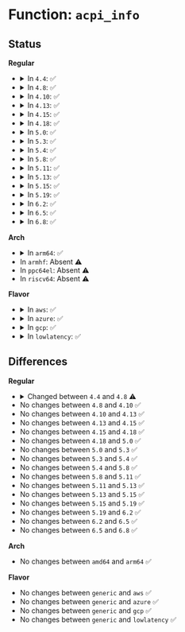 # Function: <code>acpi_info</code>

## Status
<b>Regular</b>
<ul>
<li>
<details>
<summary>In <code>4.4</code>: ✅</summary>

```c
void acpi_info(const char *module_name, u32 line_number, const char *format, void (anon));
```

**Collision:** Unique Global

**Inline:** No

**Transformation:** False

**Instances:**

```
In drivers/acpi/acpica/utxferror.c (ffffffff814aa68c)
Location: drivers/acpi/acpica/utxferror.c:178
Inline: False
Direct callers:
  - drivers/acpi/acpica/dsmethod.c:acpi_ds_terminate_control_method
  - drivers/acpi/acpica/dsobject.c:acpi_ds_build_internal_package_obj
  - drivers/acpi/acpica/evgpeblk.c:acpi_ev_initialize_gpe_block
  - drivers/acpi/acpica/evgpeinit.c:acpi_ev_update_gpes
  - drivers/acpi/acpica/exconfig.c:acpi_ex_load_table_op
  - drivers/acpi/acpica/exconfig.c:acpi_ex_load_op
  - drivers/acpi/acpica/nseval.c:acpi_ns_exec_module_code_list
  - drivers/acpi/acpica/tbinstal.c:acpi_tb_override_table
  - drivers/acpi/acpica/tbinstal.c:acpi_tb_install_standard_table
  - drivers/acpi/acpica/tbprint.c:acpi_tb_print_table_header
  - drivers/acpi/acpica/tbprint.c:acpi_tb_print_table_header
  - drivers/acpi/acpica/tbprint.c:acpi_tb_print_table_header
  - drivers/acpi/acpica/tbutils.c:acpi_tb_copy_dsdt
  - drivers/acpi/acpica/tbxfload.c:acpi_tb_load_namespace
```
**Symbols:**

```
ffffffff814aa68c-ffffffff814aa71a: acpi_info (STB_GLOBAL)
```
</details>
</li>
<li>
<details>
<summary>In <code>4.8</code>: ✅</summary>

```c
void acpi_info(const char *format, void (anon));
```

**Collision:** Unique Global

**Inline:** No

**Transformation:** False

**Instances:**

```
In drivers/acpi/acpica/utxferror.c (ffffffff814f98da)
Location: drivers/acpi/acpica/utxferror.c:178
Inline: False
Direct callers:
  - drivers/acpi/acpica/dsmethod.c:acpi_ds_terminate_control_method
  - drivers/acpi/acpica/dsobject.c:acpi_ds_build_internal_package_obj
  - drivers/acpi/acpica/evgpeblk.c:acpi_ev_initialize_gpe_block
  - drivers/acpi/acpica/evgpeinit.c:acpi_ev_update_gpes
  - drivers/acpi/acpica/exconfig.c:acpi_ex_load_op
  - drivers/acpi/acpica/exconfig.c:acpi_ex_load_table_op
  - drivers/acpi/acpica/nseval.c:acpi_ns_exec_module_code_list
  - drivers/acpi/acpica/tbinstal.c:acpi_tb_override_table
  - drivers/acpi/acpica/tbinstal.c:acpi_tb_install_standard_table
  - drivers/acpi/acpica/tbprint.c:acpi_tb_print_table_header
  - drivers/acpi/acpica/tbprint.c:acpi_tb_print_table_header
  - drivers/acpi/acpica/tbprint.c:acpi_tb_print_table_header
  - drivers/acpi/acpica/tbutils.c:acpi_tb_copy_dsdt
  - drivers/acpi/acpica/tbxfload.c:acpi_tb_load_namespace
```
**Symbols:**

```
ffffffff814f98da-ffffffff814f9970: acpi_info (STB_GLOBAL)
```
</details>
</li>
<li>
<details>
<summary>In <code>4.10</code>: ✅</summary>

```c
void acpi_info(const char *format, void (anon));
```

**Collision:** Unique Global

**Inline:** No

**Transformation:** False

**Instances:**

```
In drivers/acpi/acpica/utxferror.c (ffffffff8151c45d)
Location: drivers/acpi/acpica/utxferror.c:178
Inline: False
Direct callers:
  - drivers/acpi/acpica/dsmethod.c:acpi_ds_terminate_control_method
  - drivers/acpi/acpica/dsobject.c:acpi_ds_build_internal_package_obj
  - drivers/acpi/acpica/evgpeblk.c:acpi_ev_initialize_gpe_block
  - drivers/acpi/acpica/evgpeinit.c:acpi_ev_update_gpes
  - drivers/acpi/acpica/exconfig.c:acpi_ex_load_op
  - drivers/acpi/acpica/exconfig.c:acpi_ex_load_table_op
  - drivers/acpi/acpica/nseval.c:acpi_ns_exec_module_code_list
  - drivers/acpi/acpica/tbinstal.c:acpi_tb_override_table
  - drivers/acpi/acpica/tbinstal.c:acpi_tb_install_standard_table
  - drivers/acpi/acpica/tbprint.c:acpi_tb_print_table_header
  - drivers/acpi/acpica/tbprint.c:acpi_tb_print_table_header
  - drivers/acpi/acpica/tbprint.c:acpi_tb_print_table_header
  - drivers/acpi/acpica/tbutils.c:acpi_tb_copy_dsdt
  - drivers/acpi/acpica/tbxfload.c:acpi_tb_load_namespace
```
**Symbols:**

```
ffffffff8151c45d-ffffffff8151c4f3: acpi_info (STB_GLOBAL)
```
</details>
</li>
<li>
<details>
<summary>In <code>4.13</code>: ✅</summary>

```c
void acpi_info(const char *format, void (anon));
```

**Collision:** Unique Global

**Inline:** No

**Transformation:** False

**Instances:**

```
In drivers/acpi/acpica/utxferror.c (ffffffff8152cc68)
Location: drivers/acpi/acpica/utxferror.c:174
Inline: False
Direct callers:
  - drivers/acpi/acpica/dsmethod.c:acpi_ds_terminate_control_method
  - drivers/acpi/acpica/dsobject.c:acpi_ds_build_internal_package_obj
  - drivers/acpi/acpica/evgpeblk.c:acpi_ev_initialize_gpe_block
  - drivers/acpi/acpica/evgpeblk.c:acpi_ev_initialize_gpe_block
  - drivers/acpi/acpica/evgpeinit.c:acpi_ev_update_gpes
  - drivers/acpi/acpica/exconfig.c:acpi_ex_load_op
  - drivers/acpi/acpica/exconfig.c:acpi_ex_load_table_op
  - drivers/acpi/acpica/nseval.c:acpi_ns_exec_module_code_list
  - drivers/acpi/acpica/tbinstal.c:acpi_tb_override_table
  - drivers/acpi/acpica/tbinstal.c:acpi_tb_install_standard_table
  - drivers/acpi/acpica/tbprint.c:acpi_tb_print_table_header
  - drivers/acpi/acpica/tbprint.c:acpi_tb_print_table_header
  - drivers/acpi/acpica/tbprint.c:acpi_tb_print_table_header
  - drivers/acpi/acpica/tbutils.c:acpi_tb_copy_dsdt
  - drivers/acpi/acpica/tbxfload.c:acpi_load_table
  - drivers/acpi/acpica/tbxfload.c:acpi_tb_load_namespace
```
**Symbols:**

```
ffffffff8152cc68-ffffffff8152ccfe: acpi_info (STB_GLOBAL)
```
</details>
</li>
<li>
<details>
<summary>In <code>4.15</code>: ✅</summary>

```c
void acpi_info(const char *format, void (anon));
```

**Collision:** Unique Global

**Inline:** No

**Transformation:** False

**Instances:**

```
In drivers/acpi/acpica/utxferror.c (ffffffff815879c3)
Location: drivers/acpi/acpica/utxferror.c:174
Inline: False
Direct callers:
  - drivers/acpi/acpica/dsmethod.c:acpi_ds_terminate_control_method
  - drivers/acpi/acpica/dspkginit.c:acpi_ds_build_internal_package_obj
  - drivers/acpi/acpica/evgpeblk.c:acpi_ev_initialize_gpe_block
  - drivers/acpi/acpica/evgpeblk.c:acpi_ev_initialize_gpe_block
  - drivers/acpi/acpica/evgpeinit.c:acpi_ev_update_gpes
  - drivers/acpi/acpica/exconfig.c:acpi_ex_load_op
  - drivers/acpi/acpica/exconfig.c:acpi_ex_load_table_op
  - drivers/acpi/acpica/nseval.c:acpi_ns_exec_module_code_list
  - drivers/acpi/acpica/tbinstal.c:acpi_tb_override_table
  - drivers/acpi/acpica/tbinstal.c:acpi_tb_install_standard_table
  - drivers/acpi/acpica/tbprint.c:acpi_tb_print_table_header
  - drivers/acpi/acpica/tbprint.c:acpi_tb_print_table_header
  - drivers/acpi/acpica/tbprint.c:acpi_tb_print_table_header
  - drivers/acpi/acpica/tbutils.c:acpi_tb_copy_dsdt
  - drivers/acpi/acpica/tbxfload.c:acpi_tb_load_namespace
  - drivers/acpi/acpica/dbcmds.c:acpi_db_display_table_info
```
**Symbols:**

```
ffffffff815879c3-ffffffff81587a59: acpi_info (STB_GLOBAL)
```
</details>
</li>
<li>
<details>
<summary>In <code>4.18</code>: ✅</summary>

```c
void acpi_info(const char *format, void (anon));
```

**Collision:** Unique Global

**Inline:** No

**Transformation:** False

**Instances:**

```
In drivers/acpi/acpica/utxferror.c (ffffffff815beb52)
Location: drivers/acpi/acpica/utxferror.c:138
Inline: False
Direct callers:
  - drivers/acpi/acpica/dsmethod.c:acpi_ds_terminate_control_method
  - drivers/acpi/acpica/dspkginit.c:acpi_ds_build_internal_package_obj
  - drivers/acpi/acpica/evgpeblk.c:acpi_ev_initialize_gpe_block
  - drivers/acpi/acpica/evgpeinit.c:acpi_ev_update_gpes
  - drivers/acpi/acpica/exconfig.c:acpi_ex_load_op
  - drivers/acpi/acpica/exconfig.c:acpi_ex_load_table_op
  - drivers/acpi/acpica/nseval.c:acpi_ns_exec_module_code_list
  - drivers/acpi/acpica/tbinstal.c:acpi_tb_override_table
  - drivers/acpi/acpica/tbinstal.c:acpi_tb_install_standard_table
  - drivers/acpi/acpica/tbprint.c:acpi_tb_print_table_header
  - drivers/acpi/acpica/tbprint.c:acpi_tb_print_table_header
  - drivers/acpi/acpica/tbprint.c:acpi_tb_print_table_header
  - drivers/acpi/acpica/tbutils.c:acpi_tb_copy_dsdt
  - drivers/acpi/acpica/tbxfload.c:acpi_tb_load_namespace
  - drivers/acpi/acpica/dbcmds.c:acpi_db_display_table_info
```
**Symbols:**

```
ffffffff815beb52-ffffffff815bebe5: acpi_info (STB_GLOBAL)
```
</details>
</li>
<li>
<details>
<summary>In <code>5.0</code>: ✅</summary>

```c
void acpi_info(const char *format, void (anon));
```

**Collision:** Unique Global

**Inline:** No

**Transformation:** False

**Instances:**

```
In drivers/acpi/acpica/utxferror.c (ffffffff815d7fb9)
Location: drivers/acpi/acpica/utxferror.c:138
Inline: False
Direct callers:
  - drivers/acpi/acpica/dsmethod.c:acpi_ds_terminate_control_method
  - drivers/acpi/acpica/dspkginit.c:acpi_ds_build_internal_package_obj
  - drivers/acpi/acpica/evgpeblk.c:acpi_ev_initialize_gpe_block
  - drivers/acpi/acpica/evgpeinit.c:acpi_ev_update_gpes
  - drivers/acpi/acpica/exconfig.c:acpi_ex_load_op
  - drivers/acpi/acpica/exconfig.c:acpi_ex_load_table_op
  - drivers/acpi/acpica/nseval.c:acpi_ns_exec_module_code_list
  - drivers/acpi/acpica/psloop.c:acpi_ps_parse_loop
  - drivers/acpi/acpica/psobject.c:acpi_ps_complete_op
  - drivers/acpi/acpica/tbinstal.c:acpi_tb_override_table
  - drivers/acpi/acpica/tbinstal.c:acpi_tb_install_standard_table
  - drivers/acpi/acpica/tbprint.c:acpi_tb_print_table_header
  - drivers/acpi/acpica/tbprint.c:acpi_tb_print_table_header
  - drivers/acpi/acpica/tbprint.c:acpi_tb_print_table_header
  - drivers/acpi/acpica/tbutils.c:acpi_tb_copy_dsdt
  - drivers/acpi/acpica/tbxfload.c:acpi_tb_load_namespace
  - drivers/acpi/acpica/dbcmds.c:acpi_db_display_table_info
```
**Symbols:**

```
ffffffff815d7fb9-ffffffff815d804c: acpi_info (STB_GLOBAL)
```
</details>
</li>
<li>
<details>
<summary>In <code>5.3</code>: ✅</summary>

```c
void acpi_info(const char *format, void (anon));
```

**Collision:** Unique Global

**Inline:** No

**Transformation:** False

**Instances:**

```
In drivers/acpi/acpica/utxferror.c (ffffffff816099d7)
Location: drivers/acpi/acpica/utxferror.c:138
Inline: False
Direct callers:
  - drivers/acpi/acpica/dsmethod.c:acpi_ds_terminate_control_method
  - drivers/acpi/acpica/dspkginit.c:acpi_ds_build_internal_package_obj
  - drivers/acpi/acpica/evgpeblk.c:acpi_ev_initialize_gpe_block
  - drivers/acpi/acpica/evgpeinit.c:acpi_ev_update_gpes
  - drivers/acpi/acpica/exconfig.c:acpi_ex_load_op
  - drivers/acpi/acpica/exconfig.c:acpi_ex_load_table_op
  - drivers/acpi/acpica/psloop.c:acpi_ps_parse_loop
  - drivers/acpi/acpica/psobject.c:acpi_ps_complete_op
  - drivers/acpi/acpica/tbinstal.c:acpi_tb_override_table
  - drivers/acpi/acpica/tbinstal.c:acpi_tb_install_standard_table
  - drivers/acpi/acpica/tbprint.c:acpi_tb_print_table_header
  - drivers/acpi/acpica/tbprint.c:acpi_tb_print_table_header
  - drivers/acpi/acpica/tbprint.c:acpi_tb_print_table_header
  - drivers/acpi/acpica/tbutils.c:acpi_tb_copy_dsdt
  - drivers/acpi/acpica/tbxfload.c:acpi_tb_load_namespace
  - drivers/acpi/acpica/dbcmds.c:acpi_db_display_table_info
```
**Symbols:**

```
ffffffff816099d7-ffffffff81609a6c: acpi_info (STB_GLOBAL)
```
</details>
</li>
<li>
<details>
<summary>In <code>5.4</code>: ✅</summary>

```c
void acpi_info(const char *format, void (anon));
```

**Collision:** Unique Global

**Inline:** No

**Transformation:** False

**Instances:**

```
In drivers/acpi/acpica/utxferror.c (ffffffff8162ae78)
Location: drivers/acpi/acpica/utxferror.c:138
Inline: False
Direct callers:
  - drivers/acpi/acpica/dsmethod.c:acpi_ds_terminate_control_method
  - drivers/acpi/acpica/dspkginit.c:acpi_ds_build_internal_package_obj
  - drivers/acpi/acpica/evgpeblk.c:acpi_ev_initialize_gpe_block
  - drivers/acpi/acpica/evgpeinit.c:acpi_ev_update_gpes
  - drivers/acpi/acpica/exconfig.c:acpi_ex_load_op
  - drivers/acpi/acpica/exconfig.c:acpi_ex_load_table_op
  - drivers/acpi/acpica/psloop.c:acpi_ps_parse_loop
  - drivers/acpi/acpica/psobject.c:acpi_ps_complete_op
  - drivers/acpi/acpica/tbinstal.c:acpi_tb_override_table
  - drivers/acpi/acpica/tbinstal.c:acpi_tb_install_standard_table
  - drivers/acpi/acpica/tbprint.c:acpi_tb_print_table_header
  - drivers/acpi/acpica/tbprint.c:acpi_tb_print_table_header
  - drivers/acpi/acpica/tbprint.c:acpi_tb_print_table_header
  - drivers/acpi/acpica/tbutils.c:acpi_tb_copy_dsdt
  - drivers/acpi/acpica/tbxfload.c:acpi_tb_load_namespace
  - drivers/acpi/acpica/dbcmds.c:acpi_db_display_table_info
```
**Symbols:**

```
ffffffff8162ae78-ffffffff8162af0d: acpi_info (STB_GLOBAL)
```
</details>
</li>
<li>
<details>
<summary>In <code>5.8</code>: ✅</summary>

```c
void acpi_info(const char *format, void (anon));
```

**Collision:** Unique Global

**Inline:** No

**Transformation:** False

**Instances:**

```
In drivers/acpi/acpica/utxferror.c (ffffffff816d7661)
Location: drivers/acpi/acpica/utxferror.c:138
Inline: False
Direct callers:
  - drivers/acpi/acpica/dsmethod.c:acpi_ds_terminate_control_method
  - drivers/acpi/acpica/dspkginit.c:acpi_ds_build_internal_package_obj
  - drivers/acpi/acpica/evgpeblk.c:acpi_ev_initialize_gpe_block
  - drivers/acpi/acpica/evgpeinit.c:acpi_ev_update_gpes
  - drivers/acpi/acpica/exconfig.c:acpi_ex_load_op
  - drivers/acpi/acpica/exconfig.c:acpi_ex_load_table_op
  - drivers/acpi/acpica/psloop.c:acpi_ps_parse_loop
  - drivers/acpi/acpica/psobject.c:acpi_ps_complete_op
  - drivers/acpi/acpica/tbinstal.c:acpi_tb_override_table
  - drivers/acpi/acpica/tbinstal.c:acpi_tb_install_standard_table
  - drivers/acpi/acpica/tbprint.c:acpi_tb_print_table_header
  - drivers/acpi/acpica/tbprint.c:acpi_tb_print_table_header
  - drivers/acpi/acpica/tbprint.c:acpi_tb_print_table_header
  - drivers/acpi/acpica/tbutils.c:acpi_tb_copy_dsdt
  - drivers/acpi/acpica/tbxfload.c:acpi_load_table
  - drivers/acpi/acpica/tbxfload.c:acpi_tb_load_namespace
  - drivers/acpi/acpica/dbcmds.c:acpi_db_display_table_info
```
**Symbols:**

```
ffffffff816d7661-ffffffff816d76f6: acpi_info (STB_GLOBAL)
```
</details>
</li>
<li>
<details>
<summary>In <code>5.11</code>: ✅</summary>

```c
void acpi_info(const char *format, void (anon));
```

**Collision:** Unique Global

**Inline:** No

**Transformation:** False

**Instances:**

```
In drivers/acpi/acpica/utxferror.c (ffffffff816f5607)
Location: drivers/acpi/acpica/utxferror.c:138
Inline: False
Direct callers:
  - drivers/acpi/acpica/dsmethod.c:acpi_ds_terminate_control_method
  - drivers/acpi/acpica/dspkginit.c:acpi_ds_build_internal_package_obj
  - drivers/acpi/acpica/evgpeblk.c:acpi_ev_initialize_gpe_block
  - drivers/acpi/acpica/evgpeinit.c:acpi_ev_update_gpes
  - drivers/acpi/acpica/exconfig.c:acpi_ex_load_op
  - drivers/acpi/acpica/exconfig.c:acpi_ex_load_table_op
  - drivers/acpi/acpica/psloop.c:acpi_ps_parse_loop
  - drivers/acpi/acpica/psobject.c:acpi_ps_complete_op
  - drivers/acpi/acpica/tbinstal.c:acpi_tb_override_table
  - drivers/acpi/acpica/tbinstal.c:acpi_tb_install_standard_table
  - drivers/acpi/acpica/tbprint.c:acpi_tb_print_table_header
  - drivers/acpi/acpica/tbprint.c:acpi_tb_print_table_header
  - drivers/acpi/acpica/tbprint.c:acpi_tb_print_table_header
  - drivers/acpi/acpica/tbutils.c:acpi_tb_copy_dsdt
  - drivers/acpi/acpica/tbxfload.c:acpi_load_table
  - drivers/acpi/acpica/tbxfload.c:acpi_tb_load_namespace
  - drivers/acpi/acpica/dbcmds.c:acpi_db_display_table_info
```
**Symbols:**

```
ffffffff816f5607-ffffffff816f569c: acpi_info (STB_GLOBAL)
```
</details>
</li>
<li>
<details>
<summary>In <code>5.13</code>: ✅</summary>

```c
void acpi_info(const char *format, void (anon));
```

**Collision:** Unique Global

**Inline:** No

**Transformation:** False

**Instances:**

```
In drivers/acpi/acpica/utxferror.c (ffffffff816d74a4)
Location: drivers/acpi/acpica/utxferror.c:138
Inline: False
Direct callers:
  - drivers/acpi/acpica/dsmethod.c:acpi_ds_terminate_control_method
  - drivers/acpi/acpica/dspkginit.c:acpi_ds_build_internal_package_obj
  - drivers/acpi/acpica/evgpeblk.c:acpi_ev_initialize_gpe_block
  - drivers/acpi/acpica/evgpeinit.c:acpi_ev_update_gpes
  - drivers/acpi/acpica/exconfig.c:acpi_ex_load_op
  - drivers/acpi/acpica/exconfig.c:acpi_ex_load_table_op
  - drivers/acpi/acpica/psloop.c:acpi_ps_parse_loop
  - drivers/acpi/acpica/psobject.c:acpi_ps_complete_op
  - drivers/acpi/acpica/tbinstal.c:acpi_tb_override_table
  - drivers/acpi/acpica/tbinstal.c:acpi_tb_install_standard_table
  - drivers/acpi/acpica/tbprint.c:acpi_tb_print_table_header
  - drivers/acpi/acpica/tbprint.c:acpi_tb_print_table_header
  - drivers/acpi/acpica/tbprint.c:acpi_tb_print_table_header
  - drivers/acpi/acpica/tbutils.c:acpi_tb_copy_dsdt
  - drivers/acpi/acpica/tbxfload.c:acpi_load_table
  - drivers/acpi/acpica/tbxfload.c:acpi_tb_load_namespace
  - drivers/acpi/acpica/dbcmds.c:acpi_db_display_table_info
```
**Symbols:**

```
ffffffff816d74a4-ffffffff816d7539: acpi_info (STB_GLOBAL)
```
</details>
</li>
<li>
<details>
<summary>In <code>5.15</code>: ✅</summary>

```c
void acpi_info(const char *format, void (anon));
```

**Collision:** Unique Global

**Inline:** No

**Transformation:** False

**Instances:**

```
In drivers/acpi/acpica/utxferror.c (ffffffff8174f010)
Location: drivers/acpi/acpica/utxferror.c:138
Inline: False
Direct callers:
  - drivers/acpi/acpica/dsmethod.c:acpi_ds_terminate_control_method
  - drivers/acpi/acpica/dspkginit.c:acpi_ds_build_internal_package_obj
  - drivers/acpi/acpica/evgpeblk.c:acpi_ev_initialize_gpe_block
  - drivers/acpi/acpica/evgpeinit.c:acpi_ev_update_gpes
  - drivers/acpi/acpica/exconfig.c:acpi_ex_load_op
  - drivers/acpi/acpica/exconfig.c:acpi_ex_load_table_op
  - drivers/acpi/acpica/psloop.c:acpi_ps_parse_loop
  - drivers/acpi/acpica/psobject.c:acpi_ps_complete_op
  - drivers/acpi/acpica/tbinstal.c:acpi_tb_override_table
  - drivers/acpi/acpica/tbinstal.c:acpi_tb_install_standard_table
  - drivers/acpi/acpica/tbprint.c:acpi_tb_print_table_header
  - drivers/acpi/acpica/tbprint.c:acpi_tb_print_table_header
  - drivers/acpi/acpica/tbprint.c:acpi_tb_print_table_header
  - drivers/acpi/acpica/tbutils.c:acpi_tb_copy_dsdt
  - drivers/acpi/acpica/tbxfload.c:acpi_load_table
  - drivers/acpi/acpica/tbxfload.c:acpi_tb_load_namespace
  - drivers/acpi/acpica/dbcmds.c:acpi_db_display_table_info
```
**Symbols:**

```
ffffffff8174f010-ffffffff8174f0a5: acpi_info (STB_GLOBAL)
```
</details>
</li>
<li>
<details>
<summary>In <code>5.19</code>: ✅</summary>

```c
void acpi_info(const char *format, void (anon));
```

**Collision:** Unique Global

**Inline:** No

**Transformation:** False

**Instances:**

```
In drivers/acpi/acpica/utxferror.c (ffffffff81881a15)
Location: drivers/acpi/acpica/utxferror.c:138
Inline: False
Direct callers:
  - drivers/acpi/acpica/dsmethod.c:acpi_ds_terminate_control_method
  - drivers/acpi/acpica/dspkginit.c:acpi_ds_build_internal_package_obj
  - drivers/acpi/acpica/evgpeblk.c:acpi_ev_initialize_gpe_block
  - drivers/acpi/acpica/evgpeinit.c:acpi_ev_update_gpes
  - drivers/acpi/acpica/exconfig.c:acpi_ex_load_op
  - drivers/acpi/acpica/exconfig.c:acpi_ex_load_table_op
  - drivers/acpi/acpica/psloop.c:acpi_ps_parse_loop
  - drivers/acpi/acpica/psobject.c:acpi_ps_complete_op
  - drivers/acpi/acpica/tbinstal.c:acpi_tb_override_table
  - drivers/acpi/acpica/tbinstal.c:acpi_tb_install_standard_table
  - drivers/acpi/acpica/tbprint.c:acpi_tb_print_table_header
  - drivers/acpi/acpica/tbprint.c:acpi_tb_print_table_header
  - drivers/acpi/acpica/tbprint.c:acpi_tb_print_table_header
  - drivers/acpi/acpica/tbutils.c:acpi_tb_copy_dsdt
  - drivers/acpi/acpica/tbxfload.c:acpi_load_table
  - drivers/acpi/acpica/tbxfload.c:acpi_tb_load_namespace
  - drivers/acpi/acpica/dbcmds.c:acpi_db_display_table_info
```
**Symbols:**

```
ffffffff81881a15-ffffffff81881acd: acpi_info (STB_GLOBAL)
```
</details>
</li>
<li>
<details>
<summary>In <code>6.2</code>: ✅</summary>

```c
void acpi_info(const char *format, void (anon));
```

**Collision:** Unique Global

**Inline:** No

**Transformation:** False

**Instances:**

```
In drivers/acpi/acpica/utxferror.c (ffffffff819c64c0)
Location: drivers/acpi/acpica/utxferror.c:138
Inline: False
Direct callers:
  - drivers/acpi/acpica/dsmethod.c:acpi_ds_terminate_control_method
  - drivers/acpi/acpica/dspkginit.c:acpi_ds_build_internal_package_obj
  - drivers/acpi/acpica/evgpeblk.c:acpi_ev_initialize_gpe_block
  - drivers/acpi/acpica/evgpeinit.c:acpi_ev_update_gpes
  - drivers/acpi/acpica/exconfig.c:acpi_ex_load_op
  - drivers/acpi/acpica/exconfig.c:acpi_ex_load_table_op
  - drivers/acpi/acpica/psloop.c:acpi_ps_parse_loop
  - drivers/acpi/acpica/psobject.c:acpi_ps_complete_op
  - drivers/acpi/acpica/tbinstal.c:acpi_tb_override_table
  - drivers/acpi/acpica/tbinstal.c:acpi_tb_install_standard_table
  - drivers/acpi/acpica/tbprint.c:acpi_tb_print_table_header
  - drivers/acpi/acpica/tbprint.c:acpi_tb_print_table_header
  - drivers/acpi/acpica/tbprint.c:acpi_tb_print_table_header
  - drivers/acpi/acpica/tbutils.c:acpi_tb_copy_dsdt
  - drivers/acpi/acpica/tbxfload.c:acpi_load_table
  - drivers/acpi/acpica/tbxfload.c:acpi_tb_load_namespace
  - drivers/acpi/acpica/dbcmds.c:acpi_db_display_table_info
```
**Symbols:**

```
ffffffff819c64c0-ffffffff819c6580: acpi_info (STB_GLOBAL)
```
</details>
</li>
<li>
<details>
<summary>In <code>6.5</code>: ✅</summary>

```c
void acpi_info(const char *format, void (anon));
```

**Collision:** Unique Global

**Inline:** No

**Transformation:** False

**Instances:**

```
In drivers/acpi/acpica/utxferror.c (ffffffff81a0d8c0)
Location: drivers/acpi/acpica/utxferror.c:138
Inline: False
Direct callers:
  - drivers/acpi/acpica/dsmethod.c:acpi_ds_terminate_control_method
  - drivers/acpi/acpica/dspkginit.c:acpi_ds_build_internal_package_obj
  - drivers/acpi/acpica/evgpeblk.c:acpi_ev_initialize_gpe_block
  - drivers/acpi/acpica/evgpeinit.c:acpi_ev_update_gpes
  - drivers/acpi/acpica/exconfig.c:acpi_ex_load_op
  - drivers/acpi/acpica/exconfig.c:acpi_ex_load_table_op
  - drivers/acpi/acpica/psloop.c:acpi_ps_parse_loop
  - drivers/acpi/acpica/psobject.c:acpi_ps_complete_op
  - drivers/acpi/acpica/tbinstal.c:acpi_tb_override_table
  - drivers/acpi/acpica/tbinstal.c:acpi_tb_install_standard_table
  - drivers/acpi/acpica/tbprint.c:acpi_tb_print_table_header
  - drivers/acpi/acpica/tbprint.c:acpi_tb_print_table_header
  - drivers/acpi/acpica/tbprint.c:acpi_tb_print_table_header
  - drivers/acpi/acpica/tbutils.c:acpi_tb_copy_dsdt
  - drivers/acpi/acpica/tbxfload.c:acpi_load_table
  - drivers/acpi/acpica/tbxfload.c:acpi_tb_load_namespace
  - drivers/acpi/acpica/dbcmds.c:acpi_db_display_table_info
```
**Symbols:**

```
ffffffff81a0d8c0-ffffffff81a0d980: acpi_info (STB_GLOBAL)
```
</details>
</li>
<li>
<details>
<summary>In <code>6.8</code>: ✅</summary>

```c
void acpi_info(const char *format, void (anon));
```

**Collision:** Unique Global

**Inline:** No

**Transformation:** False

**Instances:**

```
In drivers/acpi/acpica/utxferror.c (ffffffff81a588c0)
Location: drivers/acpi/acpica/utxferror.c:138
Inline: False
Direct callers:
  - drivers/acpi/acpica/dsmethod.c:acpi_ds_terminate_control_method
  - drivers/acpi/acpica/dspkginit.c:acpi_ds_build_internal_package_obj
  - drivers/acpi/acpica/evgpeblk.c:acpi_ev_initialize_gpe_block
  - drivers/acpi/acpica/evgpeinit.c:acpi_ev_update_gpes
  - drivers/acpi/acpica/exconfig.c:acpi_ex_load_op
  - drivers/acpi/acpica/exconfig.c:acpi_ex_load_table_op
  - drivers/acpi/acpica/psloop.c:acpi_ps_parse_loop
  - drivers/acpi/acpica/psobject.c:acpi_ps_complete_op
  - drivers/acpi/acpica/tbinstal.c:acpi_tb_override_table
  - drivers/acpi/acpica/tbinstal.c:acpi_tb_install_standard_table
  - drivers/acpi/acpica/tbprint.c:acpi_tb_print_table_header
  - drivers/acpi/acpica/tbprint.c:acpi_tb_print_table_header
  - drivers/acpi/acpica/tbprint.c:acpi_tb_print_table_header
  - drivers/acpi/acpica/tbutils.c:acpi_tb_copy_dsdt
  - drivers/acpi/acpica/tbxfload.c:acpi_load_table
  - drivers/acpi/acpica/tbxfload.c:acpi_tb_load_namespace
  - drivers/acpi/acpica/dbcmds.c:acpi_db_display_table_info
```
**Symbols:**

```
ffffffff81a588c0-ffffffff81a58980: acpi_info (STB_GLOBAL)
```
</details>
</li>
</ul>
<b>Arch</b>
<ul>
<li>
<details>
<summary>In <code>arm64</code>: ✅</summary>

```c
void acpi_info(const char *format, void (anon));
```

**Collision:** Unique Global

**Inline:** No

**Transformation:** False

**Instances:**

```
In drivers/acpi/acpica/utxferror.c (ffff80001079f578)
Location: drivers/acpi/acpica/utxferror.c:138
Inline: False
Direct callers:
  - drivers/acpi/acpica/dsmethod.c:acpi_ds_terminate_control_method
  - drivers/acpi/acpica/dspkginit.c:acpi_ds_build_internal_package_obj
  - drivers/acpi/acpica/exconfig.c:acpi_ex_load_op
  - drivers/acpi/acpica/exconfig.c:acpi_ex_load_table_op
  - drivers/acpi/acpica/psloop.c:acpi_ps_parse_loop
  - drivers/acpi/acpica/tbinstal.c:acpi_tb_override_table
  - drivers/acpi/acpica/tbinstal.c:acpi_tb_install_standard_table
  - drivers/acpi/acpica/tbprint.c:acpi_tb_print_table_header
  - drivers/acpi/acpica/tbprint.c:acpi_tb_print_table_header
  - drivers/acpi/acpica/tbprint.c:acpi_tb_print_table_header
  - drivers/acpi/acpica/tbutils.c:acpi_tb_copy_dsdt
  - drivers/acpi/acpica/tbxfload.c:acpi_load_table
  - drivers/acpi/acpica/tbxfload.c:acpi_tb_load_namespace
```
**Symbols:**

```
ffff80001079f578-ffff80001079f620: acpi_info (STB_GLOBAL)
```
</details>
</li>
<li>
In <code>armhf</code>: Absent ⚠️
</li>
<li>
In <code>ppc64el</code>: Absent ⚠️
</li>
<li>
In <code>riscv64</code>: Absent ⚠️
</li>
</ul>
<b>Flavor</b>
<ul>
<li>
<details>
<summary>In <code>aws</code>: ✅</summary>

```c
void acpi_info(const char *format, void (anon));
```

**Collision:** Unique Global

**Inline:** No

**Transformation:** False

**Instances:**

```
In drivers/acpi/acpica/utxferror.c (ffffffff81601d71)
Location: drivers/acpi/acpica/utxferror.c:138
Inline: False
Direct callers:
  - drivers/acpi/acpica/dsmethod.c:acpi_ds_terminate_control_method
  - drivers/acpi/acpica/dspkginit.c:acpi_ds_build_internal_package_obj
  - drivers/acpi/acpica/evgpeblk.c:acpi_ev_initialize_gpe_block
  - drivers/acpi/acpica/evgpeinit.c:acpi_ev_update_gpes
  - drivers/acpi/acpica/exconfig.c:acpi_ex_load_op
  - drivers/acpi/acpica/exconfig.c:acpi_ex_load_table_op
  - drivers/acpi/acpica/psloop.c:acpi_ps_parse_loop
  - drivers/acpi/acpica/tbinstal.c:acpi_tb_override_table
  - drivers/acpi/acpica/tbinstal.c:acpi_tb_install_standard_table
  - drivers/acpi/acpica/tbprint.c:acpi_tb_print_table_header
  - drivers/acpi/acpica/tbprint.c:acpi_tb_print_table_header
  - drivers/acpi/acpica/tbprint.c:acpi_tb_print_table_header
  - drivers/acpi/acpica/tbutils.c:acpi_tb_copy_dsdt
  - drivers/acpi/acpica/tbxfload.c:acpi_load_table
  - drivers/acpi/acpica/tbxfload.c:acpi_tb_load_namespace
```
**Symbols:**

```
ffffffff81601d71-ffffffff81601e06: acpi_info (STB_GLOBAL)
```
</details>
</li>
<li>
<details>
<summary>In <code>azure</code>: ✅</summary>

```c
void acpi_info(const char *format, void (anon));
```

**Collision:** Unique Global

**Inline:** No

**Transformation:** False

**Instances:**

```
In drivers/acpi/acpica/utxferror.c (ffffffff815ed227)
Location: drivers/acpi/acpica/utxferror.c:138
Inline: False
Direct callers:
  - drivers/acpi/acpica/dsmethod.c:acpi_ds_terminate_control_method
  - drivers/acpi/acpica/dspkginit.c:acpi_ds_build_internal_package_obj
  - drivers/acpi/acpica/evgpeblk.c:acpi_ev_initialize_gpe_block
  - drivers/acpi/acpica/evgpeinit.c:acpi_ev_update_gpes
  - drivers/acpi/acpica/exconfig.c:acpi_ex_load_op
  - drivers/acpi/acpica/exconfig.c:acpi_ex_load_table_op
  - drivers/acpi/acpica/psloop.c:acpi_ps_parse_loop
  - drivers/acpi/acpica/tbinstal.c:acpi_tb_override_table
  - drivers/acpi/acpica/tbinstal.c:acpi_tb_install_standard_table
  - drivers/acpi/acpica/tbprint.c:acpi_tb_print_table_header
  - drivers/acpi/acpica/tbprint.c:acpi_tb_print_table_header
  - drivers/acpi/acpica/tbprint.c:acpi_tb_print_table_header
  - drivers/acpi/acpica/tbutils.c:acpi_tb_copy_dsdt
  - drivers/acpi/acpica/tbxfload.c:acpi_load_table
  - drivers/acpi/acpica/tbxfload.c:acpi_tb_load_namespace
```
**Symbols:**

```
ffffffff815ed227-ffffffff815ed2bc: acpi_info (STB_GLOBAL)
```
</details>
</li>
<li>
<details>
<summary>In <code>gcp</code>: ✅</summary>

```c
void acpi_info(const char *format, void (anon));
```

**Collision:** Unique Global

**Inline:** No

**Transformation:** False

**Instances:**

```
In drivers/acpi/acpica/utxferror.c (ffffffff8161f158)
Location: drivers/acpi/acpica/utxferror.c:138
Inline: False
Direct callers:
  - drivers/acpi/acpica/dsmethod.c:acpi_ds_terminate_control_method
  - drivers/acpi/acpica/dspkginit.c:acpi_ds_build_internal_package_obj
  - drivers/acpi/acpica/evgpeblk.c:acpi_ev_initialize_gpe_block
  - drivers/acpi/acpica/evgpeinit.c:acpi_ev_update_gpes
  - drivers/acpi/acpica/exconfig.c:acpi_ex_load_op
  - drivers/acpi/acpica/exconfig.c:acpi_ex_load_table_op
  - drivers/acpi/acpica/psloop.c:acpi_ps_parse_loop
  - drivers/acpi/acpica/psobject.c:acpi_ps_complete_op
  - drivers/acpi/acpica/tbinstal.c:acpi_tb_override_table
  - drivers/acpi/acpica/tbinstal.c:acpi_tb_install_standard_table
  - drivers/acpi/acpica/tbprint.c:acpi_tb_print_table_header
  - drivers/acpi/acpica/tbprint.c:acpi_tb_print_table_header
  - drivers/acpi/acpica/tbprint.c:acpi_tb_print_table_header
  - drivers/acpi/acpica/tbutils.c:acpi_tb_copy_dsdt
  - drivers/acpi/acpica/tbxfload.c:acpi_tb_load_namespace
  - drivers/acpi/acpica/dbcmds.c:acpi_db_display_table_info
```
**Symbols:**

```
ffffffff8161f158-ffffffff8161f1ed: acpi_info (STB_GLOBAL)
```
</details>
</li>
<li>
<details>
<summary>In <code>lowlatency</code>: ✅</summary>

```c
void acpi_info(const char *format, void (anon));
```

**Collision:** Unique Global

**Inline:** No

**Transformation:** False

**Instances:**

```
In drivers/acpi/acpica/utxferror.c (ffffffff81639008)
Location: drivers/acpi/acpica/utxferror.c:138
Inline: False
Direct callers:
  - drivers/acpi/acpica/dsmethod.c:acpi_ds_terminate_control_method
  - drivers/acpi/acpica/dspkginit.c:acpi_ds_build_internal_package_obj
  - drivers/acpi/acpica/evgpeblk.c:acpi_ev_initialize_gpe_block
  - drivers/acpi/acpica/evgpeinit.c:acpi_ev_update_gpes
  - drivers/acpi/acpica/exconfig.c:acpi_ex_load_op
  - drivers/acpi/acpica/exconfig.c:acpi_ex_load_table_op
  - drivers/acpi/acpica/psloop.c:acpi_ps_parse_loop
  - drivers/acpi/acpica/psobject.c:acpi_ps_complete_op
  - drivers/acpi/acpica/tbinstal.c:acpi_tb_override_table
  - drivers/acpi/acpica/tbinstal.c:acpi_tb_install_standard_table
  - drivers/acpi/acpica/tbprint.c:acpi_tb_print_table_header
  - drivers/acpi/acpica/tbprint.c:acpi_tb_print_table_header
  - drivers/acpi/acpica/tbprint.c:acpi_tb_print_table_header
  - drivers/acpi/acpica/tbutils.c:acpi_tb_copy_dsdt
  - drivers/acpi/acpica/tbxfload.c:acpi_tb_load_namespace
  - drivers/acpi/acpica/dbcmds.c:acpi_db_display_table_info
```
**Symbols:**

```
ffffffff81639008-ffffffff8163909d: acpi_info (STB_GLOBAL)
```
</details>
</li>
</ul>

## Differences
<b>Regular</b>
<ul>
<li>
<details>
<summary>Changed between <code>4.4</code> and <code>4.8</code> ⚠️</summary>
<ul>
<li>
<b>Param removed. </b>
<code>const char *module_name</code>
</li>
<li>
<b>Param removed. </b>
<code>u32 line_number</code>
</li>
<li>
<b>Param reordered. </b>
<code>module_name, line_number, format, (anon)</code> ➡️ <code>format, (anon)</code>
</li>
</ul>
</details>
</li>
<li>
No changes between <code>4.8</code> and <code>4.10</code> ✅
</li>
<li>
No changes between <code>4.10</code> and <code>4.13</code> ✅
</li>
<li>
No changes between <code>4.13</code> and <code>4.15</code> ✅
</li>
<li>
No changes between <code>4.15</code> and <code>4.18</code> ✅
</li>
<li>
No changes between <code>4.18</code> and <code>5.0</code> ✅
</li>
<li>
No changes between <code>5.0</code> and <code>5.3</code> ✅
</li>
<li>
No changes between <code>5.3</code> and <code>5.4</code> ✅
</li>
<li>
No changes between <code>5.4</code> and <code>5.8</code> ✅
</li>
<li>
No changes between <code>5.8</code> and <code>5.11</code> ✅
</li>
<li>
No changes between <code>5.11</code> and <code>5.13</code> ✅
</li>
<li>
No changes between <code>5.13</code> and <code>5.15</code> ✅
</li>
<li>
No changes between <code>5.15</code> and <code>5.19</code> ✅
</li>
<li>
No changes between <code>5.19</code> and <code>6.2</code> ✅
</li>
<li>
No changes between <code>6.2</code> and <code>6.5</code> ✅
</li>
<li>
No changes between <code>6.5</code> and <code>6.8</code> ✅
</li>
</ul>
<b>Arch</b>
<ul>
<li>
No changes between <code>amd64</code> and <code>arm64</code> ✅
</li>
</ul>
<b>Flavor</b>
<ul>
<li>
No changes between <code>generic</code> and <code>aws</code> ✅
</li>
<li>
No changes between <code>generic</code> and <code>azure</code> ✅
</li>
<li>
No changes between <code>generic</code> and <code>gcp</code> ✅
</li>
<li>
No changes between <code>generic</code> and <code>lowlatency</code> ✅
</li>
</ul>
